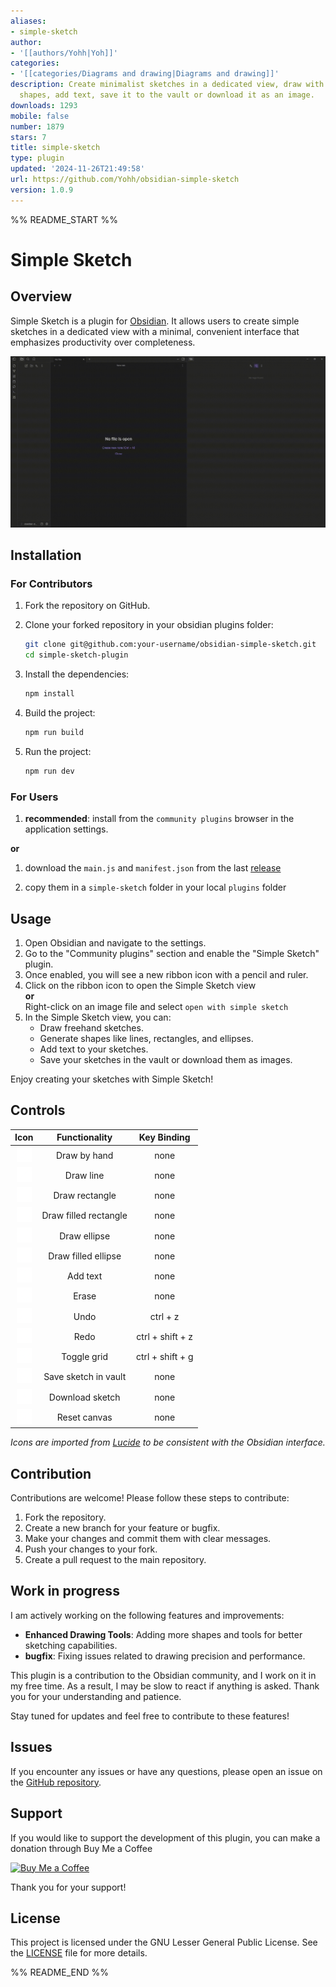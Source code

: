 ```yaml
---
aliases:
- simple-sketch
author:
- '[[authors/Yohh|Yoh]]'
categories:
- '[[categories/Diagrams and drawing|Diagrams and drawing]]'
description: Create minimalist sketches in a dedicated view, draw with a pencil, generate
  shapes, add text, save it to the vault or download it as an image.
downloads: 1293
mobile: false
number: 1879
stars: 7
title: simple-sketch
type: plugin
updated: '2024-11-26T21:49:58'
url: https://github.com/Yohh/obsidian-simple-sketch
version: 1.0.9
---
```


%% README_START %%

# Simple Sketch

## Overview

Simple Sketch is a plugin for [Obsidian](https://obsidian.md). It allows users to create simple sketches in a dedicated view with a minimal, convenient interface that emphasizes productivity over completeness.


![demo](https://raw.githubusercontent.com/Yohh/obsidian-simple-sketch/HEAD/assets/demo.gif)

## Installation

### For Contributors

1. Fork the repository on GitHub.

2. Clone your forked repository in your obsidian plugins folder:

    ```sh
    git clone git@github.com:your-username/obsidian-simple-sketch.git
    cd simple-sketch-plugin
    ```

3. Install the dependencies:

    ```sh
    npm install
    ```

4. Build the project:

    ```sh
    npm run build
    ```

5. Run the project:

    ```sh
    npm run dev
    ```

### For Users

1. **recommended**: install from the `community plugins` browser in the application settings.

**or**

1. download the `main.js` and `manifest.json` from the last [release](https://github.com/Yohh/obsidian-simple-sketch/releases)

2. copy them in a `simple-sketch` folder in your local `plugins` folder

## Usage

1. Open Obsidian and navigate to the settings.
2. Go to the "Community plugins" section and enable the "Simple Sketch" plugin.
3. Once enabled, you will see a new ribbon icon with a pencil and ruler.
4. Click on the ribbon icon to open the Simple Sketch view \
   **or**\
   Right-click on an image file and select `open with simple sketch`
5. In the Simple Sketch view, you can:
    - Draw freehand sketches.
    - Generate shapes like lines, rectangles, and ellipses.
    - Add text to your sketches.
    - Save your sketches in the vault or download them as images.

Enjoy creating your sketches with Simple Sketch!

## Controls

|                         Icon                          |     Functionality     |   Key Binding    |
| :---------------------------------------------------: | :-------------------: | :--------------: |
|       ![Pencil](https://raw.githubusercontent.com/Yohh/obsidian-simple-sketch/HEAD/assets/icons/pencil-line.png)       |     Draw by hand      |       none       |
|           ![Line](https://raw.githubusercontent.com/Yohh/obsidian-simple-sketch/HEAD/assets/icons/slash.png)           |       Draw line       |       none       |
|        ![Rectangle](https://raw.githubusercontent.com/Yohh/obsidian-simple-sketch/HEAD/assets/icons/square.png)        |    Draw rectangle     |       none       |
| ![Filled Rectangle](https://raw.githubusercontent.com/Yohh/obsidian-simple-sketch/HEAD/assets/icons/filled-square.png) | Draw filled rectangle |       none       |
|         ![Ellipse](https://raw.githubusercontent.com/Yohh/obsidian-simple-sketch/HEAD/assets/icons/circle.png)         |     Draw ellipse      |       none       |
|  ![Filled Ellipse](https://raw.githubusercontent.com/Yohh/obsidian-simple-sketch/HEAD/assets/icons/filled-circle.png)  |  Draw filled ellipse  |       none       |
|           ![Text](https://raw.githubusercontent.com/Yohh/obsidian-simple-sketch/HEAD/assets/icons/type.png)            |       Add text        |       none       |
|         ![Eraser](https://raw.githubusercontent.com/Yohh/obsidian-simple-sketch/HEAD/assets/icons/eraser.png)          |         Erase         |       none       |
|       ![Undo](https://raw.githubusercontent.com/Yohh/obsidian-simple-sketch/HEAD/assets/icons/iteration-cw.png)        |         Undo          |     ctrl + z     |
|       ![Redo](https://raw.githubusercontent.com/Yohh/obsidian-simple-sketch/HEAD/assets/icons/iteration-ccw.png)       |         Redo          | ctrl + shift + z |
|         ![Grid](https://raw.githubusercontent.com/Yohh/obsidian-simple-sketch/HEAD/assets/icons/grid-2x2.png)          |      Toggle grid      | ctrl + shift + g |
|           ![Save](https://raw.githubusercontent.com/Yohh/obsidian-simple-sketch/HEAD/assets/icons/save.png)            | Save sketch in vault  |       none       |
|       ![Download](https://raw.githubusercontent.com/Yohh/obsidian-simple-sketch/HEAD/assets/icons/download.png)        |    Download sketch    |       none       |
|         ![Trash](https://raw.githubusercontent.com/Yohh/obsidian-simple-sketch/HEAD/assets/icons/trash-2.png)          |     Reset canvas      |       none       |

_Icons are imported from [Lucide](https://lucide.dev/) to be consistent with the Obsidian interface._

## Contribution

Contributions are welcome! Please follow these steps to contribute:

1. Fork the repository.
2. Create a new branch for your feature or bugfix.
3. Make your changes and commit them with clear messages.
4. Push your changes to your fork.
5. Create a pull request to the main repository.

## Work in progress

I am actively working on the following features and improvements:

-   **Enhanced Drawing Tools**: Adding more shapes and tools for better sketching capabilities.
-   **bugfix**: Fixing issues related to drawing precision and performance.

This plugin is a contribution to the Obsidian community, and I work on it in my free time. As a result, I may be slow to react if anything is asked. Thank you for your understanding and patience.

Stay tuned for updates and feel free to contribute to these features!

## Issues

If you encounter any issues or have any questions, please open an issue on the [GitHub repository](https://github.com/Yohh/obsidian-simple-sketch/issues).

## Support

If you would like to support the development of this plugin, you can make a donation through Buy Me a Coffee

[![Buy Me a Coffee](https://www.buymeacoffee.com/assets/img/custom_images/orange_img.png)](https://buymeacoffee.com/yohh)

Thank you for your support!

## License

This project is licensed under the GNU Lesser General Public License. See the [LICENSE](LICENSE) file for more details.


%% README_END %%